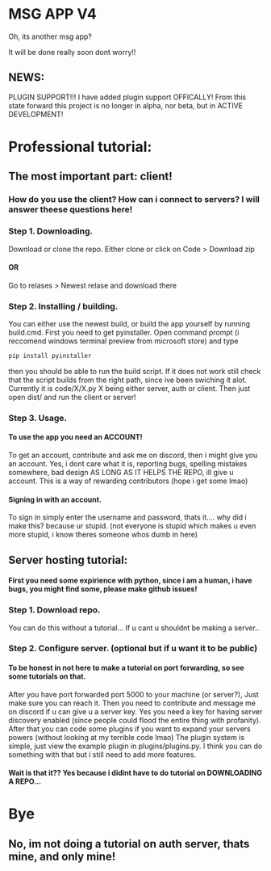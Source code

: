 # MSG APP V4
 Oh, its another msg app?

It will be done really soon dont worry!!

## NEWS:
PLUGIN SUPPORT!!!
I have added plugin support OFFICALLY!
From this state forward this project is no longer in alpha, nor beta, but in ACTIVE DEVELOPMENT!

# Professional tutorial:

## The most important part: client!
### How do you use the client? How can i connect to servers? I will answer theese questions here!
### Step 1. Downloading.
Download or clone the repo.
Either clone or click on Code > Download zip
#### OR
Go to relases > Newest relase and download there
### Step 2.  Installing / building.
You can either use the newest build, or build the app yourself by running build.cmd.
First you need to get pyinstaller. Open command prompt (i reccomend windows terminal preview from microsoft store) and type
```python
pip install pyinstaller
```
then you should be able to run the build script. If it does not work still check that the script builds from the right path, since ive been swiching it alot.
Currently it is code/X/X.py X being either server, auth or client.
Then just open dist/ and run the client or server!
### Step 3. Usage.
#### To use the app you need an ACCOUNT!
To get an account, contribute and ask me on discord, then i might give you an account. Yes, i dont care what it is, reporting bugs, spelling mistakes somewhere, bad design AS LONG AS IT HELPS THE REPO, ill give u account. This is a way of rewarding contributors (hope i get some lmao)
#### Signing in with an account.
To sign in simply enter the username and password, thats it.... why did i make this? because ur stupid. (not everyone is stupid which makes u even more stupid, i know theres someone whos dumb in here)

## Server hosting tutorial:
#### First you need some expirience with python, since i am a human, i have bugs, you might find some, please make github issues!
### Step 1. Download repo. 
You can do this without a tutorial... If u cant u shouldnt be making a server..
### Step 2. Configure server. (optional but if u want it to be public)
#### To be honest in not here to make a tutorial on port forwarding, so see some tutorials on that.
After you have port forwarded port 5000 to your machine (or server?), Just make sure you can reach it. Then you need to contribute and message me on discord if u can give u a server key. Yes you need a key for having server discovery enabled (since people could flood the entire thing with profanity).
After that you can code some plugins if you want to expand your servers powers (without looking at my terrible code lmao)
The plugin system is simple, just view the example plugin in plugins/plugins.py.
I think you can do something with that but i still need to add more features.

#### Wait is that it?? Yes because i didint have to do tutorial on DOWNLOADING A REPO...

# Bye

## No, im not doing a tutorial on auth server, thats mine, and only mine!





